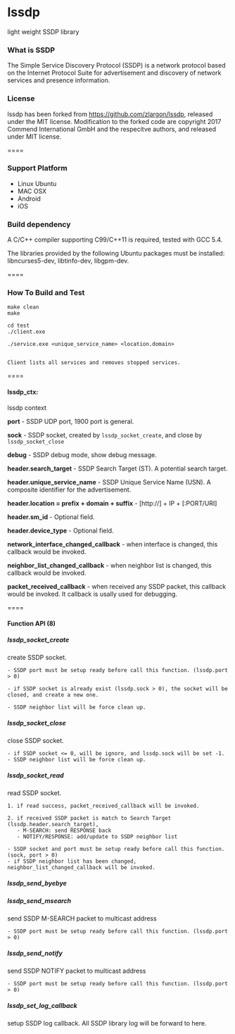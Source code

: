 # lssdp
light weight SSDP library

### What is SSDP

The Simple Service Discovery Protocol (SSDP) is a network protocol based on the Internet Protocol Suite for advertisement and discovery of network services and presence information.

### License

lssdp has been forked from https://github.com/zlargon/lssdp, released under the MIT license.
Modification to the forked code are copyright 2017 Commend International GmbH and the respecitve authors,
and released under MIT license.

====

### Support Platform

* Linux Ubuntu
* MAC OSX
* Android
* iOS

### Build dependency

A C/C++ compiler supporting C99/C++11 is required, tested with GCC 5.4.

The libraries provided by the following Ubuntu packages must be installed: libncurses5-dev, libtinfo-dev, libgpm-dev.

====

### How To Build and Test

```
make clean
make

cd test
./client.exe

./service.exe <unique_service_name> <location.domain> 


Client lists all services and removes stopped services.

```





====

#### lssdp_ctx:

lssdp context

**port** - SSDP UDP port, 1900 port is general.

**sock** - SSDP socket, created by `lssdp_socket_create`, and close by `lssdp_socket_close`

**debug** - SSDP debug mode, show debug message.

**header.search_target** - SSDP Search Target (ST). A potential search target.

**header.unique_service_name** - SSDP Unique Service Name (USN). A composite identifier for the advertisement.

**header.location = prefix + domain + suffix** - [http://] + IP + [:PORT/URI]

**header.sm_id** - Optional field.

**header.device_type** - Optional field.

**network_interface_changed_callback** - when interface is changed, this callback would be invoked.

**neighbor_list_changed_callback** - when neighbor list is changed, this callback would be invoked.

**packet_received_callback** - when received any SSDP packet, this callback would be invoked. It callback is usally used for debugging.

====

#### Function API (8)

##### lssdp_socket_create

create SSDP socket.

```
- SSDP port must be setup ready before call this function. (lssdp.port > 0)

- if SSDP socket is already exist (lssdp.sock > 0), the socket will be closed, and create a new one.

- SSDP neighbor list will be force clean up.
```

##### lssdp_socket_close

close SSDP socket.

```
- if SSDP socket <= 0, will be ignore, and lssdp.sock will be set -1.
- SSDP neighbor list will be force clean up.
```

##### lssdp_socket_read

read SSDP socket.

```
1. if read success, packet_received_callback will be invoked.

2. if received SSDP packet is match to Search Target (lssdp.header.search_target),
   - M-SEARCH: send RESPONSE back
   - NOTIFY/RESPONSE: add/update to SSDP neighbor list
```

```
- SSDP socket and port must be setup ready before call this function. (sock, port > 0)
- if SSDP neighbor list has been changed, neighbor_list_changed_callback will be invoked.
```
##### lssdp_send_byebye

##### lssdp_send_msearch

send SSDP M-SEARCH packet to multicast address

```
- SSDP port must be setup ready before call this function. (lssdp.port > 0)
```

##### lssdp_send_notify

send SSDP NOTIFY packet to multicast address

```
- SSDP port must be setup ready before call this function. (lssdp.port > 0)
```

##### lssdp_set_log_callback

setup SSDP log callback. All SSDP library log will be forward to here.
